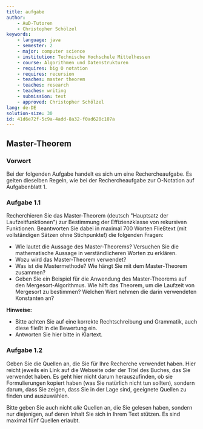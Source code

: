 ```yaml
---
title: aufgabe
author:
    - AuD-Tutoren
    - Christopher Schölzel
keywords:
    - language: java
    - semester: 2
    - major: computer science
    - institution: Technische Hochschule Mittelhessen
    - course: Algorithmen und Datenstrukturen
    - requires: big O notation
    - requires: recursion
    - teaches: master theorem
    - teaches: research
    - teaches: writing
    - submission: text
    - approved: Christopher Schölzel
lang: de-DE
solution-size: 30
id: 41d6e72f-5c9a-4add-8a32-f0ad620c107a
---
```


## Master-Theorem

### Vorwort

Bei der folgenden Aufgabe handelt es sich um eine Rechercheaufgabe. Es gelten dieselben Regeln, wie bei der Rechercheaufgabe zur O-Notation auf Aufgabenblatt 1.

### Aufgabe 1.1

Recherchieren Sie das Master-Theorem (deutsch "Hauptsatz der Laufzeitfunktionen") zur Bestimmung der Effizienzklasse von rekursiven Funktionen.
Beantworten Sie dabei in maximal 700 Worten Fließtext (mit vollständigen Sätzen ohne Stichpunkte!) die folgenden Fragen:

* Wie lautet die Aussage des Master-Theorems? Versuchen Sie die mathematische Aussage in verständlicheren Worten zu erklären.
* Wozu wird das Master-Theorem verwendet?
* Was ist die Mastermethode? Wie hängt Sie mit dem Master-Theorem zusammen?
* Geben Sie ein Beispiel für die Anwendung des Master-Theorems auf den Mergesort-Algorithmus. Wie hilft das Theorem, um die Laufzeit von Mergesort zu bestimmen? Welchen Wert nehmen die darin verwendeten Konstanten an?

**Hinweise:**

* Bitte achten Sie auf eine korrekte Rechtschreibung und Grammatik, auch diese fließt in die Bewertung ein.
* Antworten Sie hier bitte in Klartext.

### Aufgabe 1.2

Geben Sie die Quellen an, die Sie für Ihre Recherche verwendet haben. Hier reicht jeweils ein Link auf die Webseite oder der Titel des Buches, das Sie verwendet haben.
Es geht hier nicht darum herauszufinden, ob sie Formulierungen kopiert haben (was Sie natürlich nicht tun sollten), sondern darum, dass Sie zeigen, dass Sie in der Lage sind, geeignete Quellen zu finden und auszuwählen.

Bitte geben Sie auch nicht *alle* Quellen an, die Sie gelesen haben, sondern nur diejenigen, auf deren Inhalt Sie sich in Ihrem Text stützen.
Es sind maximal fünf Quellen erlaubt.